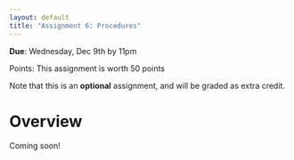 ```yaml
---
layout: default
title: "Assignment 6: Procedures"
---
```


**Due**: Wednesday, Dec 9th by 11pm

Points: This assignment is worth 50 points

Note that this is an **optional** assignment, and will be graded as extra credit.

# Overview

Coming soon!
